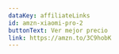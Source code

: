 ```yaml
---
dataKey: affiliateLinks
id: amzn-xiaomi-pro-2
buttonText: Ver mejor precio
link: https://amzn.to/3C9hobK
---
```

